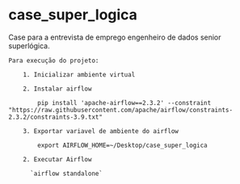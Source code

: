 # case_super_logica

Case para a entrevista de emprego engenheiro de dados senior superlógica.

    Para execução do projeto:

        1. Inicializar ambiente virtual

        2. Instalar airflow

            pip install 'apache-airflow==2.3.2' --constraint "https://raw.githubusercontent.com/apache/airflow/constraints-2.3.2/constraints-3.9.txt"

        3. Exportar variavel de ambiente do airflow

            export AIRFLOW_HOME=~/Desktop/case_super_logica

        2. Executar Airflow

          `airflow standalone`
